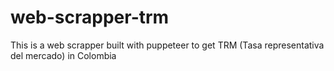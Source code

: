 # web-scrapper-trm
This is a web scrapper built with puppeteer to get TRM (Tasa representativa del mercado) in Colombia

